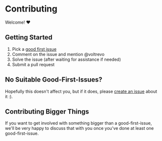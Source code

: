 # Contributing

Welcome! ❤️

## Getting Started

1. Pick a
   [good first issue](https://github.com/voltrevo/ValueScript/issues?q=is%3Aissue+is%3Aopen+label%3A%22good+first+issue%22)
2. Comment on the issue and mention @voltrevo
3. Solve the issue (after waiting for assistance if needed)
4. Submit a pull request

## No Suitable Good-First-Issues?

Hopefully this doesn't affect you, but if it does, please
[create an issue](https://github.com/voltrevo/ValueScript/issues/new?title=Good%20first%20issue%28s%29%20wanted&body=%28Please%20tell%20us%20a%20bit%20about%20yourself%20and%20what%20interests%20you%20about%20ValueScript.%29)
about it :).

## Contributing Bigger Things

If you want to get involved with something bigger than a good-first-issue, we'll
be very happy to discuss that with you once you've done at least one
good-first-issue.
